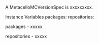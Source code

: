 A MetacelloMCVersionSpec is xxxxxxxxx.Instance Variables	packages:		<Object>	repositories:		<Object>packages	- xxxxxrepositories	- xxxxx
